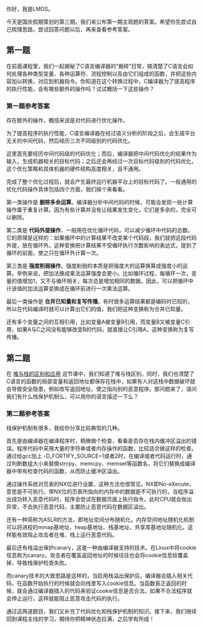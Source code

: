你好，我是LMOS。

今天是国庆假期策划的第三期。我们来公布第一期主观题的答案。希望你先尝试自己梳理思路，尝试回答问题以后，再来查看参考答案。

## 第一题

在前面课程里，我们一起揭秘了C语言编译器的“搬砖”日常，搞清楚了C语言会如何处理各种类型变量、各种运算符、流程控制以及由它们组成的函数，并把这些内容加以转换，对应到机器指令。你知道在这个转换过程中，C编译器为了提高程序的执行性能，会有哪些额外的操作吗？试试概括一下这些操作？

### 第一题参考答案

存在额外的操作，概括来说是对代码进行优化操作。

为了提高程序的执行性能，C语言编译器在经过语义分析的阶段之后，会生成平台无关的中间代码，然后经历三次不同级别的代码优化。

这里首先要经历中间代码级的代码优化；而后，编译器把中间代码优化的结果作为输入，生成机器相关的目标代码；之后还会再经过一次目标代码级别的代码优化，这个优化策略和具体机器的硬件结构高度相关，且不通用。

完成了整个优化过程后，就会产生最终运行机器平台上的目标代码了。一般通用的优化代码操作具体包括四个方面，我们挨个来看看。

第一类操作是 **删除多余运算**。编译器分析中间代码的时候，可能会发现一些计算操作属于重复计算。因为有些计算并没有让结果发生变化，它们是多余的，完全可以删除。

第二类是 **代码外提操作**，一般用在优化循环代码，可以减少循环中代码的总数。它的原理是这样的：如果循环中的计算结果不改变某个代码段，我们就把这段代码外提，放在循环外。这种变换把计算结果不受循环执行次数影响的表达式，提到了循环的前面，使之只在循环外计算一次。

第三类是 **强度削弱操作**。强度削弱的本质是把强度大的运算换算成强度小的运算。举例来说，把加法换成乘法运算强度会更小。比如循环过程，每循环一次，变量的值增加1，又不与循环相关，每次总是增加相同的数据。因此，可以把循环中计该值的加法运算变换成在循环前进行一次乘法运算。

最后一类操作是 **合并已知量和复写传播**。有时很多运算结果都是编码时已知的，所以在代码编译时就可以计算出它们的值，我们把这种变换称为合并已知量。

还有多个变量之间的互相引用，比如变量A被变量B引用，而变量B又被变量C引用，如果A与C之间没有能够改变B的代码，就直接让C引用A，这种变换称为复写传播。

## 第二题

在 [堆与栈的区别和应用](https://time.geekbang.org/column/article/572830) 这节课中，我们知道了堆与栈区别。同时，我们也清楚了C语言的函数的局部变量和返回地址都保存在栈中，如果有人对这栈中数据破坏就会导致安全隐患，例如改写返回地址，使之指向别的恶意程序。那问题来了，请问我们有什么栈保护机制么，可以用你的语言描述一下么？

### 第二题参考答案

栈保护机制有很多，我给你分享比较典型的几种。

首先是由编译器在编译程序时，稍微做个检查，看看是否存在栈内缓冲区溢出的错误。程序代码中采用大量的字符串或者内存操作的函数，比较适合做这样的检查。通过给gcc加上 -D\_FORTIFY\_SOURCE=1或者2时，在编译或者代码运行时，通过判断数组大小来替换strcpy、memcpy、memset等函数名，将它们替换成编译器中带有检查代码的函数，从而防止缓冲区溢出。

通过操作系统对页表的NX位进行设置，这种方法也很常见。NX即No-eXecute，意思是不可执行。带NX位的页表所指向的内存中的数据是不可执行的，当程序溢出成功转入恶意代码时，程序会尝试在数据页面上执行指令，此时CPU就会抛出异常，不去执行恶意代码，主要防止恶意代码在数据区溢出。

还有一种简称为ASLR的方法，即地址空间分布随机化。内存空间地址随机化机制可以将进程的mmap基地址、heap基地址、栈基地址、共享库基地址随机化。这样能有效阻止攻击者在堆、栈上运行恶意代码。

最后还有栈溢出保护canary，这是一种由编译器支持的技术。在Linux中将cookie信息称为canary。攻击者在覆盖返回地址的时候往往也会将cookie信息给覆盖掉，导致栈保护检查失败。

而canary技术的大致思路是这样的，当启用栈溢出保护后，编译器会插入相关代码，在函数开始执行的时候就会向栈里写入cookie信息。当函数真正返回的时候，就会通过编译器插入的代码来验证cookie信息是否合法。如果不合法程序就会停止运行，这样就能阻止恶意攻击代码的执行。

通过这两道题目，我们又补充了代码优化和栈保护机制的知识。接下来，我们继续回到课程主线的学习，期待你把精神状态拉满，之后学有所成！